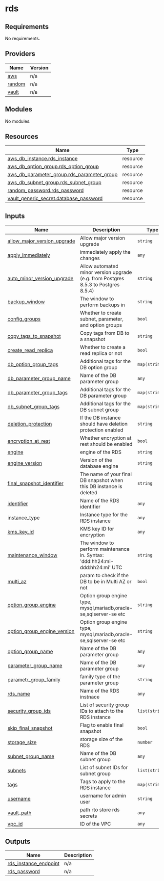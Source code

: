 # rds


<!-- BEGIN_TF_DOCS -->
## Requirements

No requirements.

## Providers

| Name | Version |
|------|---------|
| <a name="provider_aws"></a> [aws](#provider\_aws) | n/a |
| <a name="provider_random"></a> [random](#provider\_random) | n/a |
| <a name="provider_vault"></a> [vault](#provider\_vault) | n/a |

## Modules

No modules.

## Resources

| Name | Type |
|------|------|
| [aws_db_instance.rds_instance](https://registry.terraform.io/providers/hashicorp/aws/latest/docs/resources/db_instance) | resource |
| [aws_db_option_group.rds_option_group](https://registry.terraform.io/providers/hashicorp/aws/latest/docs/resources/db_option_group) | resource |
| [aws_db_parameter_group.rds_parameter_group](https://registry.terraform.io/providers/hashicorp/aws/latest/docs/resources/db_parameter_group) | resource |
| [aws_db_subnet_group.rds_subnet_group](https://registry.terraform.io/providers/hashicorp/aws/latest/docs/resources/db_subnet_group) | resource |
| [random_password.rds_password](https://registry.terraform.io/providers/hashicorp/random/latest/docs/resources/password) | resource |
| [vault_generic_secret.database_password](https://registry.terraform.io/providers/hashicorp/vault/latest/docs/resources/generic_secret) | resource |

## Inputs

| Name | Description | Type | Default | Required |
|------|-------------|------|---------|:--------:|
| <a name="input_allow_major_version_upgrade"></a> [allow\_major\_version\_upgrade](#input\_allow\_major\_version\_upgrade) | Allow major version upgrade | `string` | `"false"` | no |
| <a name="input_apply_immediately"></a> [apply\_immediately](#input\_apply\_immediately) | immediately apply the changes | `any` | n/a | yes |
| <a name="input_auto_minor_version_upgrade"></a> [auto\_minor\_version\_upgrade](#input\_auto\_minor\_version\_upgrade) | Allow automated minor version upgrade (e.g. from Postgres 8.5.3 to Postgres 8.5.4) | `string` | `"true"` | no |
| <a name="input_backup_window"></a> [backup\_window](#input\_backup\_window) | The window to perform backups in | `string` | `"03:00-04:00"` | no |
| <a name="input_config_groups"></a> [config\_groups](#input\_config\_groups) | Whether to create subnet, parameter, and option groups | `bool` | `true` | no |
| <a name="input_copy_tags_to_snapshot"></a> [copy\_tags\_to\_snapshot](#input\_copy\_tags\_to\_snapshot) | Copy tags from DB to a snapshot | `string` | `"true"` | no |
| <a name="input_create_read_replica"></a> [create\_read\_replica](#input\_create\_read\_replica) | Whether to create a read replica or not | `bool` | `false` | no |
| <a name="input_db_option_group_tags"></a> [db\_option\_group\_tags](#input\_db\_option\_group\_tags) | Additional tags for the DB option group | `map(string)` | `{}` | no |
| <a name="input_db_parameter_group_name"></a> [db\_parameter\_group\_name](#input\_db\_parameter\_group\_name) | Name of the DB parameter group | `any` | n/a | yes |
| <a name="input_db_parameter_group_tags"></a> [db\_parameter\_group\_tags](#input\_db\_parameter\_group\_tags) | Additional tags for the  DB parameter group | `map(string)` | `{}` | no |
| <a name="input_db_subnet_group_tags"></a> [db\_subnet\_group\_tags](#input\_db\_subnet\_group\_tags) | Additional tags for the DB subnet group | `map(string)` | `{}` | no |
| <a name="input_deletion_protection"></a> [deletion\_protection](#input\_deletion\_protection) | If the DB instance should have deletion protection enabled | `string` | `true` | no |
| <a name="input_encryption_at_rest"></a> [encryption\_at\_rest](#input\_encryption\_at\_rest) | Whether encryption at rest should be enabled | `bool` | `true` | no |
| <a name="input_engine"></a> [engine](#input\_engine) | engine of the RDS | `string` | `"mysql"` | no |
| <a name="input_engine_version"></a> [engine\_version](#input\_engine\_version) | Version of the database engine | `string` | `"8.0.35"` | no |
| <a name="input_final_snapshot_identifier"></a> [final\_snapshot\_identifier](#input\_final\_snapshot\_identifier) | The name of your final DB snapshot when this DB instance is deleted | `string` | `null` | no |
| <a name="input_identifier"></a> [identifier](#input\_identifier) | Name of the RDS identifier | `any` | n/a | yes |
| <a name="input_instance_type"></a> [instance\_type](#input\_instance\_type) | Instance type for the RDS instance | `any` | n/a | yes |
| <a name="input_kms_key_id"></a> [kms\_key\_id](#input\_kms\_key\_id) | KMS key ID for encryption | `any` | n/a | yes |
| <a name="input_maintenance_window"></a> [maintenance\_window](#input\_maintenance\_window) | The window to perform maintenance in. Syntax: 'ddd:hh24:mi-ddd:hh24:mi' UTC | `string` | `"Sun:03:00-Sun:04:00"` | no |
| <a name="input_multi_az"></a> [multi\_az](#input\_multi\_az) | param to check if the DB to be in Multi AZ or not | `bool` | `"false"` | no |
| <a name="input_option_group_engine"></a> [option\_group\_engine](#input\_option\_group\_engine) | Option group engine type, mysql,mariadb,oracle-se,sqlserver-se etc | `string` | `"mysql"` | no |
| <a name="input_option_group_engine_version"></a> [option\_group\_engine\_version](#input\_option\_group\_engine\_version) | Option group engine type, mysql,mariadb,oracle-se,sqlserver-se etc | `string` | `"8.0"` | no |
| <a name="input_option_group_name"></a> [option\_group\_name](#input\_option\_group\_name) | Name of the DB parameter group | `any` | n/a | yes |
| <a name="input_parameter_group_name"></a> [parameter\_group\_name](#input\_parameter\_group\_name) | Name of the DB parameter group | `any` | n/a | yes |
| <a name="input_parametr_group_family"></a> [parametr\_group\_family](#input\_parametr\_group\_family) | family type of the parameter group | `string` | `"mysql8.0"` | no |
| <a name="input_rds_name"></a> [rds\_name](#input\_rds\_name) | Name of the RDS instnace | `any` | n/a | yes |
| <a name="input_security_group_ids"></a> [security\_group\_ids](#input\_security\_group\_ids) | List of security group IDs to attach to the RDS instance | `list(string)` | n/a | yes |
| <a name="input_skip_final_snapshot"></a> [skip\_final\_snapshot](#input\_skip\_final\_snapshot) | Flag to enable final snapshot | `bool` | `true` | no |
| <a name="input_storage_size"></a> [storage\_size](#input\_storage\_size) | storage size of the RDS | `number` | `100` | no |
| <a name="input_subnet_group_name"></a> [subnet\_group\_name](#input\_subnet\_group\_name) | Name of the DB subnet group | `any` | n/a | yes |
| <a name="input_subnets"></a> [subnets](#input\_subnets) | List of subnet IDs for subnet group | `list(string)` | n/a | yes |
| <a name="input_tags"></a> [tags](#input\_tags) | Tags to apply to the RDS instance | `map(string)` | n/a | yes |
| <a name="input_username"></a> [username](#input\_username) | username for admin user | `string` | `"admin"` | no |
| <a name="input_vault_path"></a> [vault\_path](#input\_vault\_path) | path rto store rds secrets | `any` | n/a | yes |
| <a name="input_vpc_id"></a> [vpc\_id](#input\_vpc\_id) | ID of the VPC | `any` | n/a | yes |

## Outputs

| Name | Description |
|------|-------------|
| <a name="output_rds_instance_endpoint"></a> [rds\_instance\_endpoint](#output\_rds\_instance\_endpoint) | n/a |
| <a name="output_rds_password"></a> [rds\_password](#output\_rds\_password) | n/a |
<!-- END_TF_DOCS -->